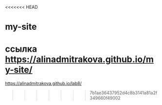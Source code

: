 <<<<<<< HEAD
# my-site
ссылка https://alinadmitrakova.github.io/my-site/
=======
https://alinadmitrakova.github.io/lab8/
>>>>>>> 7b1ae36437952d4c8b3141a81a2f349660f49002
